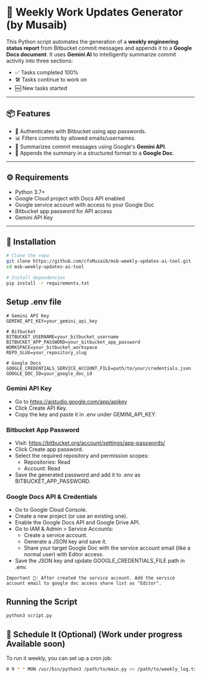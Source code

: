 # 📝 Weekly Work Updates Generator (by Musaib)

This Python script automates the generation of a **weekly engineering status report** from Bitbucket commit messages and appends it to a **Google Docs document**. It uses **Gemini AI** to intelligently summarize commit activity into three sections:
- ✅ Tasks completed 100%
- 🛠 Tasks continue to work on
- 🆕 New tasks started

---

## 📦 Features

- 🔐 Authenticates with Bitbucket using app passwords.
- 📊 Filters commits by allowed emails/usernames.
- 🧠 Summarizes commit messages using Google's **Gemini API**.
- 📝 Appends the summary in a structured format to a **Google Doc**.
---

## ⚙️ Requirements

- Python 3.7+
- Google Cloud project with Docs API enabled
- Google service account with access to your Google Doc
- Bitbucket app password for API access
- Gemini API Key

---

## 📁 Installation

```bash
# Clone the repo
git clone https://github.com/cfxMusaib/msb-weekly-updates-ai-tool.git
cd msb-weekly-updates-ai-tool

# Install dependencies
pip install -r requirements.txt
```

## Setup .env file
```
# Gemini API Key
GEMINI_API_KEY=your_gemini_api_key

# Bitbucket
BITBUCKET_USERNAME=your_bitbucket_username
BITBUCKET_APP_PASSWORD=your_bitbucket_app_password
WORKSPACE=your_bitbucket_workspace
REPO_SLUG=your_repository_slug

# Google Docs
GOOGLE_CREDENTIALS_SERVICE_ACCOUNT_FILE=path/to/your/credentials.json
GOOGLE_DOC_ID=your_google_doc_id
```

### Gemini API Key
- Go to https://aistudio.google.com/app/apikey
- Click Create API Key.
- Copy the key and paste it in .env under GEMINI_API_KEY.

### Bitbucket App Password
- Visit: https://bitbucket.org/account/settings/app-passwords/
- Click Create app password.
- Select the required repository and permission scopes:
    - Repositories: Read
    - Account: Read
- Save the generated password and add it to .env as BITBUCKET_APP_PASSWORD.

### Google Docs API & Credentials
- Go to Google Cloud Console.
- Create a new project (or use an existing one).
- Enable the Google Docs API and Google Drive API.
- Go to IAM & Admin > Service Accounts:
    - Create a service account.
    - Generate a JSON key and save it.
    - Share your target Google Doc with the service account email (like a normal user) with Editor access.
- Save the JSON key and update GOOGLE_CREDENTIALS_FILE path in .env.

```
Important 🚨: After created the service account. Add the service account email to google doc access share list as "Editor".
```

## Running the Script
```bash
python3 script.py
```

## 📅 Schedule It (Optional) (Work under progress Available soon)
To run it weekly, you can set up a cron job:
```bash
0 9 * * MON /usr/bin/python3 /path/to/main.py >> /path/to/weekly_log.txt 2>&1
```